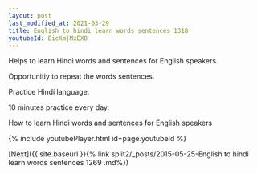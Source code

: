 ```yaml
---
layout: post
last_modified_at: 2021-03-29
title: English to hindi learn words sentences 1318 
youtubeId: EicKmjMxEX8
---
```

 
 
Helps to learn Hindi words and sentences for English speakers.

Opportunitiy to repeat the words sentences. 

Practice Hindi language. 
 
10 minutes practice every day. 
 
How to learn Hindi words and sentences for English speakers 
 
{% include youtubePlayer.html id=page.youtubeId %}
 
 
[Next]({{ site.baseurl }}{% link  split2/_posts/2015-05-25-English to hindi learn words sentences 1269 .md%})
 
